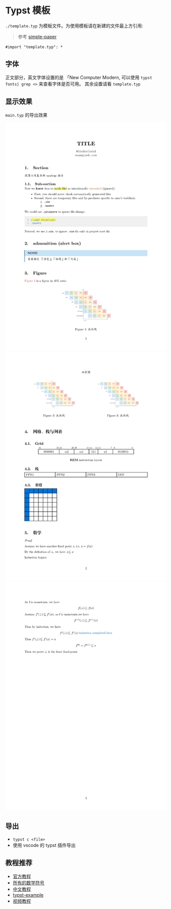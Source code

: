 # Typst 模板

`./template.typ` 为模板文件。为使用模板请在新建的文件最上方引用:

> 参考 [simple-paper](https://github.com/jinhao-huang/SimplePaper.git)

```typst
#import "template.typ": *
```

## 字体

正文部分，英文字体设置的是 「New Computer Modern, 可以使用 `typst fonts| grep <>` 来查看字体是否可用。
其余设置请看 `template.typ`

## 显示效果

`main.typ` 的导出效果

![](./img/1.jpg)
![](./img/2.jpg)
![](./img/3.jpg)

## 导出 

- `typst c <file>`
- 使用 vscode 的 typst 插件导出

## 教程推荐

- [官方教程](https://typst.app/docs/tutorial/)
- [所有的数学符号](https://typst.app/docs/reference/symbols/sym/)
- [中文教程](https://typst-doc-cn.github.io/tutorial/)
- [typst-example](https://github.com/sitandr/typst-examples-book)
- [视频教程](https://www.bilibili.com/video/BV1AJ4m1j7Sa)